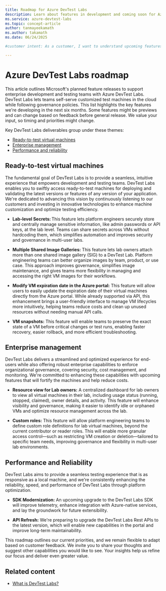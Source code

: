 ```yaml
---
title: Roadmap for Azure DevTest Labs
description: Learn about features in development and coming soon for Azure DevTest Labs.
ms.service: azure-devtest-labs
ms.topic: concept-article
author: tanmayeekamath
ms.author: takamath
ms.date: 06/24/2025

#customer intent: As a customer, I want to understand upcoming features and enhancements in Azure DevTest Labs so that I can plan and optimize development and deployment strategies.

---
```

# Azure DevTest Labs roadmap

This article outlines Microsoft's planned feature releases to support enterprise development and testing teams with Azure DevTest Labs. DevTest Labs lets teams self-serve customized test machines in the cloud while following governance policies. This list highlights the key features we're developing in the next six months. Some features might be previews and can change based on feedback before general release. We value your input, so timing and priorities might change.

Key DevTest Labs deliverables group under these themes:

- [Ready-to-test virtual machines](#ready-to-test-virtual-machines)
- [Enterprise management](#enterprise-management)
- [Performance and reliability](#performance-and-reliability) 

## Ready-to-test virtual machines

The fundamental goal of DevTest Labs is to provide a seamless, intuitive experience that empowers development and testing teams. DevTest Labs enables you to swiftly access ready-to-test machines for deploying and validating the latest versions or features of any version of your application. We're dedicated to advancing this vision by continuously listening to our customers and investing in innovative technologies to enhance machine customization and optimize testing efficiency. 

- **Lab-level Secrets:** This feature lets platform engineers securely store and centrally manage sensitive information, like admin passwords or API keys, at the lab level. Teams can share secrets across VMs without hardcoding them, which simplifies automation and improves security and governance in multi-user labs. 

- **Multiple Shared Image Galleries:** This feature lets lab owners attach more than one shared image gallery (SIG) to a DevTest Lab. Platform engineering teams can better organize images by team, product, or use case. This approach improves governance, simplifies image maintenance, and gives teams more flexibility in managing and accessing the right VM images for their workflows. 

- **Modify VM expiration date in the Azure portal:** This feature will allow users to easily update the expiration date of their virtual machines directly from the Azure portal. While already supported via API, this enhancement brings a user-friendly interface to manage VM lifecycles more intuitively, helping teams reduce costs and clean up unused resources without needing manual API calls. 

- **VM snapshots:** This feature will enable teams to preserve the exact state of a VM before critical changes or test runs, enabling faster recovery, easier rollback, and more efficient troubleshooting. 

## Enterprise management 

DevTest Labs delivers a streamlined and optimized experience for end-users while also offering robust enterprise capabilities to enforce organizational governance, covering security, cost management, and monitoring. We're committed to enhancing these capabilities with upcoming features that will fortify the machines and help reduce costs. 

- **Resource view for Lab owners:** A centralized dashboard for lab owners to view all virtual machines in their lab, including usage status (running, stopped, claimed), owner details, and activity. This feature will enhance visibility and governance, making it easier to identify idle or orphaned VMs and optimize resource management across the lab. 

- **Custom roles:** This feature will allow platform engineering teams to define custom role definitions for lab virtual machines, beyond the current contributor or reader roles. This will enable more granular access control—such as restricting VM creation or deletion—tailored to specific team needs, improving governance and flexibility in multi-user lab environments. 

## Performance and Reliability 

DevTest Labs aims to provide a seamless testing experience that is as responsive as a local machine, and we're consistently enhancing the reliability, speed, and performance of DevTest Labs through platform optimization. 

- **SDK Modernization:** An upcoming upgrade to the DevTest Labs SDK will improve telemetry, enhance integration with Azure-native services, and lay the groundwork for future extensibility. 

- **API Refresh:** We're preparing to upgrade the DevTest Labs Rest APIs to the latest version, which will enable new capabilities in the portal and improve long-term maintainability. 

This roadmap outlines our current priorities, and we remain flexible to adapt based on customer feedback. We invite you to share your thoughts and suggest other capabilities you would like to see. Your insights help us refine our focus and deliver even greater value. 

## Related content

- [What is DevTest Labs?](./devtest-lab-overview.md)